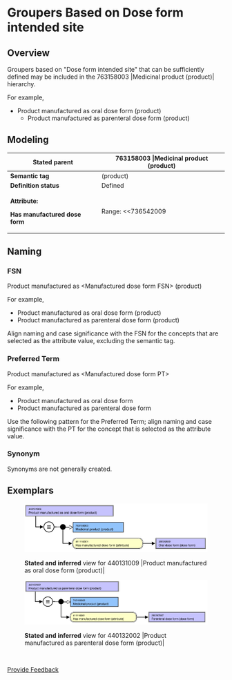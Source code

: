 # Groupers Based on Dose form intended site

## Overview

Groupers based on "Dose form intended site" that can be sufficiently defined may be included in the 763158003 |Medicinal product (product)| hierarchy.

For example,

* Product manufactured as oral dose form (product)
  * Product manufactured as parenteral dose form (product)

## Modeling

| **Stated parent**                                                                    | 763158003 \|Medicinal product (product)                                                                                                                                                                                                                                                                                                                                                                                                                                                                                                                                                            |
| ------------------------------------------------------------------------------------ | -------------------------------------------------------------------------------------------------------------------------------------------------------------------------------------------------------------------------------------------------------------------------------------------------------------------------------------------------------------------------------------------------------------------------------------------------------------------------------------------------------------------------------------------------------------------------------------------------- |
| **Semantic tag**                                                                     | (product)                                                                                                                                                                                                                                                                                                                                                                                                                                                                                                                                                                                          |
| **Definition status**                                                                | Defined                                                                                                                                                                                                                                                                                                                                                                                                                                                                                                                                                                                            |
| <p><strong>Attribute:</strong></p><p><strong>Has manufactured dose form</strong></p> | <p>Range: &#x3C;&#x3C;736542009 |Pharmaceutical dose form (dose form)</p><ul><li>While the allowed range is broader, the |Medicinal product| grouper concepts based on dose form intended site should use sufficiently defined grouper concepts that are descendants of 736542009 |Pharmaceutical dose form (dose form)| representing intended site as attribute values.</li></ul><p>Cardinality: 0..*</p><ul><li>While the allowed range is broader, the |Medicinal product| grouper concepts based on disposition should have one and only one Has manufactured dose form (attribute).</li></ul> |

## Naming

### FSN

Product manufactured as \<Manufactured dose form FSN> (product)

For example,

* Product manufactured as oral dose form (product)
* Product manufactured as parenteral dose form (product)

Align naming and case significance with the FSN for the concepts that are selected as the attribute value, excluding the semantic tag.

### Preferred Term

Product manufactured as \<Manufactured dose form PT>

For example,

* Product manufactured as oral dose form
* Product manufactured as parenteral dose form

Use the following pattern for the Preferred Term; align naming and case significance with the PT for the concept that is selected as the attribute value.&#x20;

### Synonym

Synonyms are not generally created.

## Exemplars

<figure><img src="../../../../../../.gitbook/assets/image (41) (1).png" alt=""><figcaption><p><strong>Stated and inferred</strong> view for 440131009 |Product manufactured as oral dose form (product)|</p></figcaption></figure>

<figure><img src="../../../../../../.gitbook/assets/image (42) (1).png" alt=""><figcaption><p><strong>Stated and inferred</strong> view for 440132002 |Product manufactured as parenteral dose form (product)|</p></figcaption></figure>

<figure><img src="../../../../../../authoring/pharmaceutical-and-biologic-product/images/174690977.png" alt=""><figcaption></figcaption></figure>







<a href="https://docs.google.com/forms/d/e/1FAIpQLScTmbZIf0UEQwYDkY27EEWBkaiYkHSbR0_9DmFrMLXoQLyL7Q/viewform?usp=pp_url&entry.1767247133=SCT+Editorial+Guide&entry.670899847=Groupers%20Based%20on%20Dose%20form%20intended%20site" class="button primary">Provide Feedback</a>
